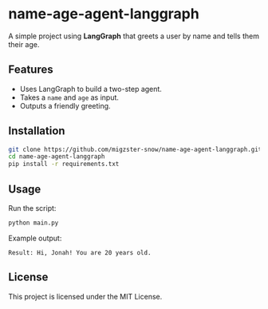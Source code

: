 # name-age-agent-langgraph

A simple project using **LangGraph** that greets a user by name and tells them their age.

## Features

* Uses LangGraph to build a two-step agent.
* Takes a `name` and `age` as input.
* Outputs a friendly greeting.

## Installation

```bash
git clone https://github.com/migzster-snow/name-age-agent-langgraph.git
cd name-age-agent-langgraph
pip install -r requirements.txt
```

## Usage

Run the script:

```bash
python main.py
```

Example output:

```
Result: Hi, Jonah! You are 20 years old.
```

## License

This project is licensed under the MIT License.
